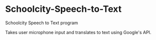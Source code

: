 # Schoolcity-Speech-to-Text
Schoolcity Speech to Text program

Takes user microphone input and translates to text using Google's API.
